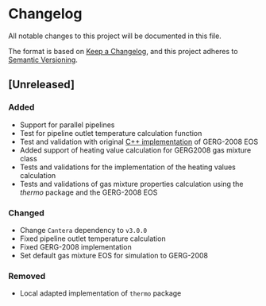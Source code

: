 # Changelog

All notable changes to this project will be documented in this file.

The format is based on [Keep a Changelog](https://keepachangelog.com/en/1.0.0/),
and this project adheres to [Semantic Versioning](https://semver.org/spec/v2.0.0.html).

## [Unreleased]

### Added
- Support for parallel pipelines
- Test for pipeline outlet temperature calculation function
- Test and validation with original [C++ implementation](https://github.com/usnistgov/AGA8/tree/master/AGA8CODE/C) of GERG-2008 EOS
- Added support of heating value calculation for GERG2008 gas mixture class
- Tests and validations for the implementation of the heating values calculation
- Tests and validations of gas mixture properties calculation using the _thermo_ package and the GERG-2008 EOS

### Changed
- Change `Cantera` dependency to `v3.0.0`
- Fixed pipeline outlet temperature calculation
- Fixed GERG-2008 implementation
- Set default gas mixture EOS for simulation to GERG-2008

### Removed
- Local adapted implementation of `thermo` package